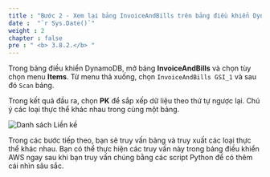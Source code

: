 ```yaml
---
title : "Bước 2 - Xem lại bảng InvoiceAndBills trên bảng điều khiển DynamoDB"
date :  "`r Sys.Date()`" 
weight : 2
chapter : false
pre : " <b> 3.8.2.</b> "
---
```

Trong bảng điều khiển DynamoDB, mở bảng **InvoiceAndBills** và chọn tùy chọn menu **Items**. Từ menu thả xuống, chọn `InvoiceAndBills GSI_1` và sau đó `Scan` bảng.

Trong kết quả đầu ra, chọn **PK** để sắp xếp dữ liệu theo thứ tự ngược lại. Chú ý các loại thực thể khác nhau trong cùng một bảng.

![Danh sách Liền kề](/images/3/3.8/1.png)

Trong các bước tiếp theo, bạn sẽ truy vấn bảng và truy xuất các loại thực thể khác nhau. Bạn có thể thực hiện các truy vấn này trong bảng điều khiển AWS ngay sau khi bạn truy vấn chúng bằng các script Python để có thêm cái nhìn sâu sắc.

